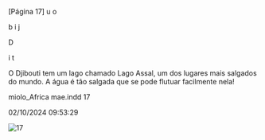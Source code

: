 [Página 17]
u
o

b
i
j

D

i
t

O Djibouti tem um lago
chamado Lago Assal, um dos lugares
mais salgados do mundo. A água é tão
salgada que se pode flutuar facilmente nela!

miolo_Africa mae.indd 17

02/10/2024 09:53:29

![17](./img/page_17-01.jpg)
